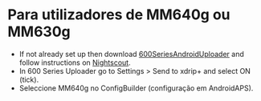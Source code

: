 # Para utilizadores de MM640g ou MM630g

- If not already set up then download [600SeriesAndroidUploader](https://pazaan.github.io/600SeriesAndroidUploader/) and follow instructions on [Nightscout](http://www.nightscout.info/wiki/welcome/nightscout-and-medtronic-640g).
- In 600 Series Uploader go to Settings > Send to xdrip+ and select ON (tick).
- Seleccione MM640g no ConfigBuilder (configuração em AndroidAPS).
